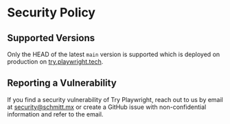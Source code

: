 # Security Policy

## Supported Versions

Only the HEAD of the latest `main` version is supported which is deployed on production on [try.playwright.tech](https://try.playwright.tech).

## Reporting a Vulnerability

If you find a security vulnerability of Try Playwright, reach out to us by email at security@schmitt.mx or create a GitHub issue with non-confidential information and refer to the email.

